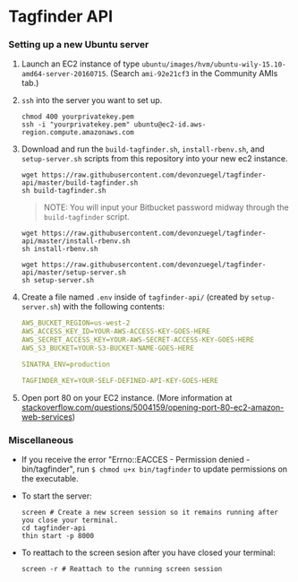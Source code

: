 # Tagfinder API

### Setting up a new Ubuntu server

1. Launch an EC2 instance of type `ubuntu/images/hvm/ubuntu-wily-15.10-amd64-server-20160715`. (Search `ami-92e21cf3` in the Community AMIs tab.)

1. `ssh` into the server you want to set up.

    ```shell
    chmod 400 yourprivatekey.pem
    ssh -i "yourprivatekey.pem" ubuntu@ec2-id.aws-region.compute.amazonaws.com
    ```

1. Download and run the `build-tagfinder.sh`, `install-rbenv.sh`, and `setup-server.sh` scripts from this repository into your new ec2 instance.

    ```shell
    wget https://raw.githubusercontent.com/devonzuegel/tagfinder-api/master/build-tagfinder.sh
    sh build-tagfinder.sh
    ```

    > NOTE: You will input your Bitbucket password midway through the `build-tagfinder` script.

    ```shell
    wget https://raw.githubusercontent.com/devonzuegel/tagfinder-api/master/install-rbenv.sh
    sh install-rbenv.sh
    ```

    ```shell
    wget https://raw.githubusercontent.com/devonzuegel/tagfinder-api/master/setup-server.sh
    sh setup-server.sh
    ```

1. Create a file named `.env` inside of `tagfinder-api/` (created by `setup-server.sh`) with the following contents:

    ```yaml
    AWS_BUCKET_REGION=us-west-2
    AWS_ACCESS_KEY_ID=YOUR-AWS-ACCESS-KEY-GOES-HERE
    AWS_SECRET_ACCESS_KEY=YOUR-AWS-SECRET-ACCESS-KEY-GOES-HERE
    AWS_S3_BUCKET=YOUR-S3-BUCKET-NAME-GOES-HERE

    SINATRA_ENV=production

    TAGFINDER_KEY=YOUR-SELF-DEFINED-API-KEY-GOES-HERE
    ```

1. Open port 80 on your EC2 instance. (More information at [stackoverflow.com/questions/5004159/opening-port-80-ec2-amazon-web-services](http://stackoverflow.com/questions/5004159/opening-port-80-ec2-amazon-web-services))


### Miscellaneous

- If you receive the error "Errno::EACCES - Permission denied - bin/tagfinder", run `$ chmod u+x bin/tagfinder` to update permissions on the executable.
- To start the server:

    ```shell
    screen # Create a new screen session so it remains running after you close your terminal.
    cd tagfinder-api 
    thin start -p 8000
    ```

- To reattach to the screen sesion after you have closed your terminal:

    ```shell 
    screen -r # Reattach to the running screen session
    ```
